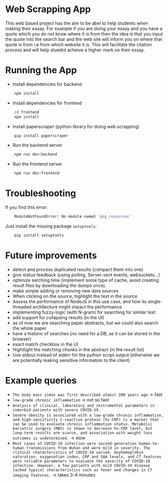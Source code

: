 # Web Scrapping App
This web based project has the aim to be abel to help students when making their essay.
For example if you are doing your essay and you have a quote which you do not know where it is from then the idea is that you input the quote into the search bar and the web site will inform you on where that quote is from i.e from which website it is. This will facilitate the citation process and will help stuednt acheive a higher mark on their essay.

# Running the App

- Install dependencies for backend

```bash
    npm install
```

- Install dependencies for frontend

```bash
    cd frontend
    npm install
```

- Install paperscraper (python library for doing web scrapping)

```bash
    pip install paperscraper
```

- Run the backend server

```bash
    npm run dev:backend
```

- Run the frontend server

```bash
    npm run dev:frontend
```

# Troubleshooting

If you find this error:

```bash
    ModuleNotFoundError: No module named 'pkg_resources'
```

Just install the missing package `setuptools`:

```bash
    pip install setuptools
```

# Future improvements

- detect and process duplicated results (compact them into one)
- give status feedback (using polling, Server-sent events, websockets...)
- optimize serching time (implement some type of cache, avoid creating result files by downloading the dumps once).
- make simple adding or removing new data sources
- When clicking on the source, highlight the text in the source
- Assess the performance of NodeJS in this use case, and how its single-threaded architecture might impact the performance
- implementing fuzzy-logic (with N-gram) for searching for similar text
- add support for collapsing results (in the UI)
- as of now we are searching paper abstracts, but we could also search the whole paper
- have a historic of searches (no need for a DB, as it can be stored in the browser)
- exact match checkbox in the UI
- Hightlight the matching chunks in the abstract (in the result list)
- Use stdout instead of stderr for the python script output (otherwise we are potentially leaking sensitive information to the client)


# Example queries
- `The body mass index was first described almost 200 years ago` -> fast
- `low-grade chronic inflammation` -> not so fast
- `Analysis of clinical, laboratory and instrumental parameters in comorbid patients with severe COVID-19.`
- `Severe obesity is associated with a low-grade chronic inflammation, and high-sensitivity C-reactive protein (hs-CRP) is a marker that can be used to evaluate chronic inflammation status. Metabolic bariatric surgery (MBS) is shown to decrease hs-CRP level, but long-term results are scarce, and association with weight loss outcomes is undetermined.` -> slow
- `Most cases of COVID-19 infection were second-generation human-to-human transmissions from Wuhan and were mild in severity. The clinical characteristics of COVID-19 varied. Oxyhemoglobin saturation, oxygenation index, CRP and SAA levels, and CT features were reliable parameters to evaluate the severity of COVID-19 infection. However, a few patients with mild COVID-19 disease lacked typical characteristics such as fever and changes in CT imaging features.` -> takes 3-4 minutes
